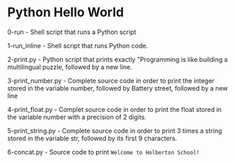 # Python Hello World

0-run - Shell script that runs a Python script

1-run_inline - Shell script that runs Python code.

2-print.py - Python script that prints exactly "Programming is like building a multilingual puzzle, followed by a new line.

3-print_number.py - Complete source code in order to print the integer stored in the variable number, followed by Battery street, followed by a new line

4-print_float.py -  Complet source code in order to print the float stored in the variable number with a precision of 2 digits.

5-print_string.py - Complete source code in order to print 3 times a string stored in the variable str, followed by its first 9 characters.

6-concat.py - Source code to print `Welcome to Holberton School!`

